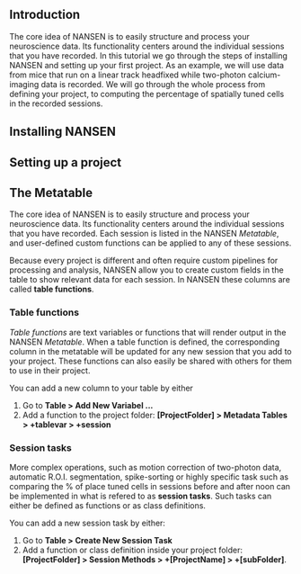 ## Introduction
The core idea of NANSEN is to easily structure and process your neuroscience data. Its functionality centers around the individual sessions that you have recorded. In this tutorial we go through the steps of installing NANSEN and setting up your first project. As an example, we will use data from mice that run on a linear track headfixed while two-photon calcium-imaging data is recorded. We will go through the whole process from defining your project, to computing the percentage of spatially tuned cells in the recorded sessions.


## Installing NANSEN

## Setting up a project






## The Metatable
The core idea of NANSEN is to easily structure and process your neuroscience data. Its functionality centers around the individual sessions that you have recorded. Each session is listed in the NANSEN *Metatable*, and user-defined custom functions can be applied to any of these sessions.

Because every project is different and often require custom pipelines for processing and analysis, NANSEN allow you to create custom fields in the table to show relevant data for each session. In NANSEN these columns are called **table functions**. 

### Table functions 
*Table functions* are text variables or functions that will render output in the NANSEN *Metatable*. 
When a table function is defined, the corresponding column in the metatable will be updated for any new session that you add to your project. These functions can also easily be shared with others for them to use in their project. 

You can add a new column to your table by either 
1. Go to **Table > Add New Variabel ...**
2. Add a function to the project folder: **[ProjectFolder] > Metadata Tables > +tablevar > +session**


### Session tasks
More complex operations, such as motion correction of two-photon data, automatic R.O.I. segmentation, spike-sorting or highly specific task such as 
comparing the % of place tuned cells in sessions before and after noon can be implemented in what is refered to as **session tasks**. Such tasks can either be defined as functions or as class definitions.

You can add a new session task by either:
1. Go to **Table > Create New Session Task**
2. Add a function or class definition inside your project folder: **[ProjectFolder] > Session Methods > +[ProjectName] > +[subFolder]**.
